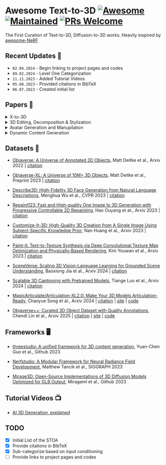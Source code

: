 # Awesome Text-to-3D [![Awesome](https://cdn.rawgit.com/sindresorhus/awesome/d7305f38d29fed78fa85652e3a63e154dd8e8829/media/badge.svg)](https://github.com/sindresorhus/awesome) [![Maintained](https://img.shields.io/badge/Maintained%3F-yes-green.svg)]() [![PRs Welcome](https://img.shields.io/badge/PRs-welcome-brightgreen.svg?style=flat-square)](https://makeapullrequest.com)

The First Curation of Text-to-3D, Diffusion-to-3D works. Heavily inspired by [awesome-NeRF](https://github.com/awesome-NeRF/awesome-NeRF)

## Recent Updates :newspaper:
* `02.04.2024` - Begin linking to project pages and codes
* `09.02.2024` - Level One Categorization
* `11.11.2023` - Added Tutorial Videos
* `05.08.2023` - Provided citations in BibTeX
* `06.07.2023` - Created initial list

## Papers :scroll:	
<details close>
<summary>X-to-3D</summary>

- [Zero-Shot Text-Guided Object Generation with Dream Fields](https://arxiv.org/abs/2112.01455), Ajay Jain et al., CVPR 2022 | [citation](./references/citations.bib#L1-L6) | [site](https://ajayj.com/dreamfields) | [code](https://github.com/google-research/google-research/tree/master/dreamfields)

- [CLIP-Forge: Towards Zero-Shot Text-to-Shape Generation](https://arxiv.org/abs/2110.02624), Aditya Sanghi et al., Arxiv 2021 | [citation](./references/citations.bib#L8-L13) | [site]() | [code](https://github.com/AutodeskAILab/Clip-Forge)

- [PureCLIPNERF: Understanding Pure CLIP Guidance for Voxel Grid NeRF Models](https://arxiv.org/abs/2209.15172), Han-Hung Lee et al., Arxiv 2022 | [citation](./references/citations.bib#L29-L34) | [site](https://hanhung.github.io/PureCLIPNeRF/) | [code](https://github.com/hanhung/PureCLIPNeRF)

- [SDFusion: Multimodal 3D Shape Completion, Reconstruction, and Generation](https://arxiv.org/abs/2212.04493), Yen-Chi Cheng et al., CVPR 2023 | [citation](./references/citations.bib#L43-L48) | [site](https://yccyenchicheng.github.io/SDFusion/) | [code](https://github.com/yccyenchicheng/SDFusion)

- [DreamFusion: Text-to-3D using 2D Diffusion](https://dreamfusion3d.github.io/), Ben Poole et al., ICLR 2023 | [citation](./references/citations.bib#L57-L62) | [site](https://dreamfusion3d.github.io/) | [code]()

- [Dream3D: Zero-Shot Text-to-3D Synthesis Using 3D Shape Prior and Text-to-Image Diffusion Models](https://arxiv.org/abs/2212.14704), Jiale Xu et al., Arxiv 2022 | [citation](./references/citations.bib#L64-L69) | [site](https://bluestyle97.github.io/dream3d/) | [code]()

- [Novel View Synthesis with Diffusion Models](https://arxiv.org/abs/2210.04628), Daniel Watson et al., Arxiv 2022 | [citation](./references/citations.bib#L78-L83) | [site](https://3d-diffusion.github.io/) | [code]()

- [NeuralLift-360: Lifting An In-the-wild 2D Photo to A 3D Object with 360° Views](https://arxiv.org/abs/2211.16431), Dejia Xu et al., Arxiv 2022 | [citation](./references/citations.bib#L85-L90) | [site](https://vita-group.github.io/NeuralLift-360/) | [code](https://github.com/VITA-Group/NeuralLift-360)

- [Point-E: A System for Generating 3D Point Clouds from Complex Prompts](https://arxiv.org/abs/2212.08751), Alex Nichol et al., Arxiv 2022 | [citation](./references/citations.bib#L92-L97) | [site]() | [code](https://github.com/openai/point-e)

- [Latent-NeRF for Shape-Guided Generation of 3D Shapes and Textures](https://arxiv.org/abs/2211.07600), Gal Metzer et al., Arxiv 2023 | [citation](./references/citations.bib#L99-L104) | [site]() | [code](https://github.com/eladrich/latent-nerf)

- [Magic3D: High-Resolution Text-to-3D Content Creation](https://research.nvidia.com/labs/dir/magic3d/), Chen-Hsuan Linet et al., CVPR 2023 | [citation](./references/citations.bib#L106-L111) | [site](https://research.nvidia.com/labs/dir/magic3d/) | [code]()

- [RealFusion: 360° Reconstruction of Any Object from a Single Image](https://arxiv.org/abs/2302.10663), Luke Melas-Kyriazi et al., CVPR 2023 | [citation](./references/citations.bib#L113-L118) | [site](https://lukemelas.github.io/realfusion/) | [code](https://github.com/lukemelas/realfusion)

- [Monocular Depth Estimation using Diffusion Models](https://arxiv.org/abs/2302.14816), Saurabh Saxena et al., Arxiv 2023 | [citation](./references/citations.bib#L120-L125) | [site](https://depth-gen.github.io/) | [code]()

- [SparseFusion: Distilling View-conditioned Diffusion for 3D Reconstruction](https://arxiv.org/abs/2212.00792), Zhizhuo Zho et al., CVPR 2023 | [citation](./references/citations.bib#L127-L132) | [site](https://sparsefusion.github.io/) | [code](https://github.com/zhizdev/sparsefusion)

- [NerfDiff: Single-image View Synthesis with NeRF-guided Distillation from 3D-aware Diffusion](https://arxiv.org/abs/2302.10109), Jiatao Gu et al., ICML 2023 | [citation](./references/citations.bib#L134-L139) | [site](https://jiataogu.me/nerfdiff/) | [code]()

- [Score Jacobian Chaining: Lifting Pretrained 2D Diffusion Models for 3D Generation](https://arxiv.org/abs/2212.00774), Haochen Wang et al., CVPR 2023 | [citation](./references/citations.bib#L141-L146) | [site](https://pals.ttic.edu/p/score-jacobian-chaining) | [code](https://github.com/pals-ttic/sjc/)

- [High-fidelity 3D Face Generation from Natural Language Descriptions](https://arxiv.org/abs/2305.03302), Menghua Wu et al., CVPR 2023 | [citation](./references/citations.bib#L148-L153) | [site](https://mhwu2017.github.io/) | [code](https://github.com/zhuhao-nju/describe3d)

- [TEXTure: Text-Guided Texturing of 3D Shapes](https://texturepaper.github.io/TEXTurePaper/), Elad Richardson Chen et al., SIGGRAPH 2023 | [citation](./references/citations.bib#L155-L160) | [site](https://texturepaper.github.io/TEXTurePaper/) | [code](https://github.com/TEXTurePaper/TEXTurePaper)

- [NeRDi: Single-View NeRF Synthesis with Language-Guided Diffusion as General Image Priors](https://arxiv.org/abs/2212.03267), Congyue Deng et al., CVPR 2023 | [citation](./references/citations.bib#L162-L167) | [site]() | [code]()

- [DiffusioNeRF: Regularizing Neural Radiance Fields with Denoising Diffusion Models](https://arxiv.org/abs/2302.12231), Jamie Wynn et al., CVPR 2023 | [citation](./references/citations.bib#L169-L174) | [site]() | [code](https://github.com/nianticlabs/diffusionerf)

- [3DQD: Generalized Deep 3D Shape Prior via Part-Discretized Diffusion Process](https://arxiv.org/abs/2303.10406), Yuhan Li et al., CVPR 2023 | [citation](./references/citations.bib#L540-L545) | [site]() | [code](https://github.com/colorful-liyu/3DQD)

- [DATID-3D: Diversity-Preserved Domain Adaptation Using Text-to-Image Diffusion for 3D Generative Model](https://gwang-kim.github.io/datid_3d/), Gwanghyun Kim et al., CVPR 2023 | [citation](./references/citations.bib#L176-L181) | [site](https://gwang-kim.github.io/datid_3d/) | [code](https://github.com/gwang-kim/DATID-3D)

- [Novel View Synthesis with Diffusion Models](https://arxiv.org/abs/2210.04628), Daniel Watson et al., ICLR 2023 | [citation](./references/citations.bib#L183-L188) | [site]() | [code]()

- [ProlificDreamer: High-Fidelity and Diverse Text-to-3D Generation with Variational Score Distillation](https://ml.cs.tsinghua.edu.cn/prolificdreamer/), Zhengyi Wang et al., Arxiv 2023 | [citation](./references/citations.bib#L190-L195) | [site]() | [code]()

- [3D-aware Image Generation using 2D Diffusion Models](https://arxiv.org/abs/2303.17905), Jianfeng Xiang et al., Arxiv 2023 | [citation](./references/citations.bib#L204-L209) | [site]() | [code]()

- [Make-It-3D: High-Fidelity 3D Creation from A Single Image with Diffusion Prior](https://make-it-3d.github.io/), Junshu Tang et al., ICCV 2023 | [citation](./references/citations.bib#L211-L216) | [site]() | [code]()

- [GECCO: Geometrically-Conditioned Point Diffusion Models](https://arxiv.org/abs/2303.05916), Michał J. Tyszkiewicz et al., ICCV 2023 | [citation](./references/citations.bib#L694-L699) | [site]() | [code]()

- [Re-imagine the Negative Prompt Algorithm: Transform 2D Diffusion into 3D, alleviate Janus problem and Beyond](https://arxiv.org/abs/2304.04968), Mohammadreza Armandpour et al., Arxiv 2023 | [citation](./references/citations.bib#L218-L223) | [site]() | [code]()

- [Generative Novel View Synthesis with 3D-Aware Diffusion Models](https://arxiv.org/abs/2304.02602), Eric R. Chan et al., Arxiv 2023 | [citation](./references/citations.bib#L232-L237) | [site]() | [code]()

- [Text2NeRF: Text-Driven 3D Scene Generation with Neural Radiance Fields](https://arxiv.org/abs/2305.11588), Jingbo Zhang et al., Arxiv 2023 | [citation](./references/citations.bib#L239-L244) | [site]() | [code]()

- [Magic123: One Image to High-Quality 3D Object Generation Using Both 2D and 3D Diffusion Priors](https://guochengqian.github.io/project/magic123/), Guocheng Qian et al., Arxiv 2023 | [citation](./references/citations.bib#L246-L251) | [site]() | [code]()

- [DreamBooth3D: Subject-Driven Text-to-3D Generation](https://arxiv.org/abs/2303.13508/), Amit Raj et al., ICCV 2023 | [citation](./references/citations.bib#L253-L258) | [site]() | [code]()

- [Zero-1-to-3: Zero-shot One Image to 3D Object](https://zero123.cs.columbia.edu/), Ruoshi Liu  et al., Arxiv 2023 | [citation](./references/citations.bib#L260-L265) | [site]() | [code]()

- [ATT3D: Amortized Text-to-3D Object Synthesis](https://research.nvidia.com/labs/toronto-ai/ATT3D/), Jonathan Lorraine  et al., ICCV 2023 | [citation](./references/citations.bib#L288-L293) | [site]() | [code]()

- [Conditional 3D Shape Generation based on Shape-Image-Text Aligned Latent Representation](https://neuralcarver.github.io/michelangelo/), Zibo Zhao  et al., Arxiv 2023 | [citation](./references/citations.bib#L295-L300) | [site]() | [code]()

- [Diffusion-SDF: Conditional Generative Modeling of Signed Distance Functions](https://light.princeton.edu/publication/diffusion-sdf/), Gene Chou  et al., Arxiv 2023 | [citation](./references/citations.bib#L302-L307) | [site]() | [code]()

- [HiFA: High-fidelity Text-to-3D with Advanced Diffusion Guidance](https://hifa-team.github.io/HiFA-site/), Junzhe Zhu et al., Arxiv 2023 | [citation](./references/citations.bib#L309-L314) | [site]() | [code]()

- [LERF: Language Embedded Radiance Fields](https://www.lerf.io/), Justin Kerr et al., Arxiv 2023 | [citation](./references/citations.bib#L316-L321) | [site]() | [code]()

- [3DFuse: Let 2D Diffusion Model Know 3D-Consistency for Robust Text-to-3D Generation](https://ku-cvlab.github.io/3DFuse/), Junyoung Seo et al., Arxiv 2023 | [citation](./references/citations.bib#L330-L335) | [site]() | [code]()

- [MVDiffusion: Enabling Holistic Multi-view Image Generation with Correspondence-Aware Diffusion](https://mvdiffusion.github.io/), Shitao Tang et al., Arxiv 2023 | [citation](./references/citations.bib#L337-L342) | [site]() | [code]()

- [One-2-3-45: Any Single Image to 3D Mesh in 45 Seconds without Per-Shape Optimization](https://one-2-3-45.github.io/), Minghua Liu et al., Arxiv 2023 | [citation](./references/citations.bib#L344-L349) | [site]() | [code]()

- [TextMesh: Generation of Realistic 3D Meshes From Text Prompts](https://arxiv.org/abs/2304.12439), Christina Tsalicoglou Liu et al., Arxiv 2023 | [citation](./references/citations.bib#L351-L356) | [site]() | [code]()

- [Prompt-Free Diffusion: Taking "Text" out of Text-to-Image Diffusion Models](https://arxiv.org/abs/2305.16223), Xingqian Xu et al., Arxiv 2023 | [citation](./references/citations.bib#L358-L363) | [site]() | [code]()

- [SceneScape: Text-Driven Consistent Scene Generation](https://scenescape.github.io/), Rafail Fridman et al., Arxiv 2023 | [citation](./references/citations.bib#L365-L370) | [site]() | [code]()

- [CLIP-Mesh: Generating textured meshes from text using pretrained image-text models](https://www.nasir.lol/clipmesh), Nasir Khalid et al., Arxiv 2023 | [citation](./references/citations.bib#L379-L384) | [site]() | [code]()

- [Text2Room: Extracting Textured 3D Meshes from 2D Text-to-Image Models](https://lukashoel.github.io/text-to-room/), Lukas Höllein et al., Arxiv 2023 | [citation](./references/citations.bib#L386-L391) | [site]() | [code]()

- [Single-Stage Diffusion NeRF: A Unified Approach to 3D Generation and Reconstruction](https://arxiv.org/abs/2304.06714), Hansheng Chen et al., Arxiv 2023 | [citation](./references/citations.bib#L393-L398) | [site]() | [code]()

- [PODIA-3D: Domain Adaptation of 3D Generative Model Across Large Domain Gap Using Pose-Preserved Text-to-Image Diffusion](https://arxiv.org/abs/2304.01900), Gwanghyun Kim et al., ICCV 2023 | [citation](./references/citations.bib#L561-L566) | [site]() | [code]()

- [Shap-E: Generating Conditional 3D Implicit Functions](https://arxiv.org/abs/2305.02463), Heewoo Jun et al., Arxiv 2023 | [citation](./references/citations.bib#L400-L405) | [site]() | [code]()

- [Sketch-A-Shape: Zero-Shot Sketch-to-3D Shape Generation](https://arxiv.org/abs/2307.03869), Aditya Sanghi et al., Arxiv 2023 | [citation](./references/citations.bib#L407-L412) | [site]() | [code]()

- [3D VADER - AutoDecoding Latent 3D Diffusion Models](https://snap-research.github.io/3DVADER/), Evangelos Ntavelis et al., Arxiv 2023 | [citation](./references/citations.bib#L428-L433) | [site]() | [code]()

- [DreamSparse: Escaping from Plato's Cave with 2D Frozen Diffusion Model Given Sparse Views](https://arxiv.org/abs/2306.03414), Paul Yoo et al., Arxiv 2023 | [citation](./references/citations.bib#L42-L447) | [site]() | [code]()

- [Cap3D: Scalable 3D Captioning with Pretrained Models](https://arxiv.org/abs/2306.07279), Tiange Luo et al., Arxiv 2023 | [citation](./references/citations.bib#L477-L482) | [site]() | [code]()

- [InstructP2P: Learning to Edit 3D Point Clouds with Text Instructions](https://arxiv.org/abs/2306.07154), Jiale Xu et al., Arxiv 2023 | [citation](./references/citations.bib#L484-L489) | [site]() | [code]()

- [3D-LLM: Injecting the 3D World into Large Language Models](https://arxiv.org/abs/2307.12981), Yining Hong et al., Arxiv 2023 | [citation](./references/citations.bib#L498-L503) | [site]() | [code]()

- [Points-to-3D: Bridging the Gap between Sparse Points and Shape-Controllable Text-to-3D Generation](https://arxiv.org/abs/2307.13908), Chaohui Yu et al., Arxiv 2023 | [citation](./references/citations.bib#L505-L510) | [site]() | [code]()

- [RGB-D-Fusion: Image Conditioned Depth Diffusion of Humanoid Subjects](https://arxiv.org/abs/2307.15988), Sascha Kirch et al., Arxiv 2023 | [citation](./references/citations.bib#L512-L517) | [site]() | [code]()

- [IT3D: Improved Text-to-3D Generation with Explicit View Synthesis](https://arxiv.org/abs/2308.11473), Yiwen Chen et al., Arxiv 2023 | [citation](./references/citations.bib#L603-L608) | [site]() | [code]()

- [MVDream: Multi-view Diffusion for 3D Generation](https://arxiv.org/abs/2308.16512), Yichun Shi et al., Arxiv 2023 | [citation](./references/citations.bib#L624-L629) | [site]() | [code]()

- [PointLLM: Empowering Large Language Models to Understand Point Clouds](https://arxiv.org/abs/2308.16911), Xu Runsen et al., Arxiv 2023 | [citation](./references/citations.bib#L631-L636) | [site]() | [code]()

- [SyncDreamer: Generating Multiview-consistent Images from a Single-view Image](https://arxiv.org/abs/2309.03453), Yuan Liu et al., Arxiv 2023 | [citation](./references/citations.bib#L645-L650) | [site]() | [code]()

- [Large-Vocabulary 3D Diffusion Model with Transformer](https://arxiv.org/abs/2309.07920), Ziang Cao et al., Arxiv 2023 | [citation](./references/citations.bib#L673-L678) | [site]() | [code]()

- [Progressive Text-to-3D Generation for Automatic 3D Prototyping](https://arxiv.org/abs/2309.14600), Han Yi et al., Arxiv 2023 | [citation](./references/citations.bib#L680-L685) | [site]() | [code]()

- [DreamGaussian: Generative Gaussian Splatting for Efficient 3D Content Creation](https://arxiv.org/abs/2309.16653), Jiaxiang Tang et al., Arxiv 2023 | [citation](./references/citations.bib#L687-L692) | [site]() | [code]()

- [SweetDreamer: Aligning Geometric Priors in 2D Diffusion for Consistent Text-to-3D](https://arxiv.org/abs/2310.02596), Weiyu Li et al., Arxiv 2023 | [citation](./references/citations.bib#L701-L706) | [site]() | [code]()

- [Consistent123: One Image to Highly Consistent 3D Asset Using Case-Aware Diffusion Priors](https://arxiv.org/abs/2309.17261), Yukang Lin et al., Arxiv 2023 | [citation](./references/citations.bib#L715-L720) | [site]() | [code]()

- [GaussianDreamer: Fast Generation from Text to 3D Gaussian Splatting with Point Cloud Priors](https://arxiv.org/abs/2310.08529),Taoran Yi et al., Arxiv 2023 | [citation](./references/citations.bib#L722-L727) | [site]() | [code]()

- [Text-to-3D using Gaussian Splatting](https://arxiv.org/abs/2309.16585), Zilong Chen et al., Arxiv 2023 | [citation](./references/citations.bib#L729-L734) | [site]() | [code]()

- [Zero123++: a Single Image to Consistent Multi-view Diffusion Base Model](https://arxiv.org/abs/2310.15110), Ruoxi Shi et al., Arxiv 2023 | [citation](./references/citations.bib#L750-L755) | [site]() | [code]()

- [DreamCraft3D: Hierarchical 3D Generation with Bootstrapped Diffusion Prior](https://arxiv.org/abs/2310.16818), Jingxiang Sun et al., Arxiv 2023 | [citation](./references/citations.bib#L757-L762) | [site]() | [code]()

- [HyperFields: Towards Zero-Shot Generation of NeRFs from Text](https://arxiv.org/abs/2310.17075), Sudarshan Babu et al., Arxiv 2023 | [citation](./references/citations.bib#L764-L769) | [site]() | [code]()

- [Enhancing High-Resolution 3D Generation through Pixel-wise Gradient Clipping](https://arxiv.org/abs/2310.12474), Zijie Pan et al., Arxiv 2023 | [citation](./references/citations.bib#L771-L776) | [site]() | [code]()

- [Text-to-3D with classifier score distillation](https://arxiv.org/abs/2310.19415), Xin Yu et al., Arxiv 2023 | [citation](./references/citations.bib#L778-L783) | [site]() | [code]()

- [Noise-Free Score Distillation](https://arxiv.org/abs/2310.17590), Oren Katzir et al., Arxiv 2023 | [citation](./references/citations.bib#L785-L790) | [site]() | [code]()

- [LRM: Large Reconstruction Model for Single Image to 3D](https://arxiv.org/abs/2311.04400), Yicong Hong et al., Arxiv 2023 | [citation](./references/citations.bib#L806-L811) | [site]() | [code]()

- [One-2-3-45++: Fast Single Image to 3D Objects with Consistent Multi-View Generation and 3D Diffusion](https://arxiv.org/abs/2311.07885), Minghua Liu et al., Arxiv 2023 | [citation](./references/citations.bib#L813-L818) | [site]() | [code]()

- [LucidDreamer: Towards High-Fidelity Text-to-3D Generation via Interval Score Matching](https://arxiv.org/abs/2311.11284), Yixun Liang et al., Arxiv 2023 | [citation](./references/citations.bib#L820-L825) | [site]() | [code]()

- [MetaDreamer: Efficient Text-to-3D Creation With Disentangling Geometry and Texture](https://arxiv.org/abs/2311.10123), Lincong Feng et al., Arxiv 2023 | [citation](./references/citations.bib#L827-L832) | [site]() | [code]()

- [Adversarial Diffusion Distillation](https://arxiv.org/abs/2311.17042), Axel Sauer et al., Arxiv 2023 | [citation](./references/citations.bib#L849-L854) | [site]() | [code]()

- [MeshGPT: Generating Triangle Meshes with Decoder-Only Transformers](https://arxiv.org/abs/2311.15475), Yawar Siddiqui et al., Arxiv 2023| [citation](./references/citations.bib#L863-L868) | [site]() | [code]()

- [DreamPropeller: Supercharge Text-to-3D Generation with Parallel Sampling](https://arxiv.org/abs/2311.17082), Linqi Zhou et al., Arxiv 2023| [citation](./references/citations.bib#L870-L875) | [site]() | [code]()

- [X-Dreamer: Creating High-quality 3D Content by Bridging the Domain Gap Between Text-to-2D and Text-to-3D Generation](https://arxiv.org/abs/2312.00085), Yiwei Ma et al., Arxiv 2023 | [citation](./references/citations.bib#L884-L889) | [site]() | [code]()

- [StableDreamer: Taming Noisy Score Distillation Sampling for Text-to-3D](https://arxiv.org/abs/2312.02189), Pengsheng Guo et al., Arxiv 2023 | [citation](./references/citations.bib#L898-L903) | [site]() | [code]()

- [CAD: Photorealistic 3D Generation via Adversarial Distillation](https://arxiv.org/abs/2312.06663), Ziyu Wan et al., Arxiv 2023 | [citation](./references/citations.bib#L905-L910) | [site]() | [code]()

- [RichDreamer: A Generalizable Normal-Depth Diffusion Model for Detail Richness in Text-to-3D](https://arxiv.org/abs/2311.16918), Lingteng Qiu et al., Arxiv 2023 | [citation](./references/citations.bib#L912-L917) | [site]() | [code]()

- [Inpaint3D: 3D Scene Content Generation using 2D Inpainting Diffusion](https://arxiv.org/abs/2312.03869), Kira Prabhu et al., Arxiv 2023 | [citation](./references/citations.bib#L919-L924) | [site]() | [code]()

- [Text-to-3D Generation with Bidirectional Diffusion using both 2D and 3D priors](https://arxiv.org/abs/2312.04963), Lihe Ding et al., Arxiv 2023 | [citation](./references/citations.bib#L926-L931) | [site]() | [code]()

- [Text2Immersion: Generative Immersive Scene with 3D Gaussians](https://arxiv.org/abs/2312.09242), Hao Ouyang et al., Arxiv 2023 | [citation](./references/citations.bib#L940-L945) | [site]() | [code]()

- [Stable Score Distillation for High-Quality 3D Generation](https://arxiv.org/abs/2312.09305), Boshi Tang et al., Arxiv 2023 | [citation](./references/citations.bib#L975-L980) | [site]() | [code]()

- [Hyper-VolTran: Fast and Generalizable One-Shot Image to 3D Object Structure via HyperNetworks](https://arxiv.org/abs/2312.16218), Christian Simon et al., Arxv 2023 | [citation](./references/citations.bib#L982-L987) | [site]() | [code]()

- [HarmonyView: Harmonizing Consistency and Diversity in One-Image-to-3D](https://arxiv.org/abs/2312.15980), Sangmin Woo et al., Arxv 2023 | [citation](./references/citations.bib#L989-L994) | [site]() | [code]()

- [SteinDreamer: Variance Reduction for Text-to-3D Score Distillation via Stein Identity](https://arxiv.org/abs/2401.00604), Peihao Wang et al., Arxiv 2024 | [citation](./references/citations.bib#L1017-L1022) | [site]() | [code]()

- [AGG: Amortized Generative 3D Gaussians for Single Image to 3D](https://arxiv.org/abs/2401.04099), Dejia Xu et al., Arxiv 2024 | [citation](./references/citations.bib#L1031-L1036) | [site]() | [code]()

- [Topology-Aware Latent Diffusion for 3D Shape Generation](https://arxiv.org/abs/2401.17603), Jiangbei Hu et al., Arxiv 2024 | [citation](./references/citations.bib#L1045-L1050) | [site]() | [code]()

- [AToM: Amortized Text-to-Mesh using 2D Diffusion](https://arxiv.org/abs/2402.00867), Guocheng Qian et al., Arxiv 2024 | [citation](./references/citations.bib#L1080-L1085)

- [LGM: Large Multi-View Gaussian Model for High-Resolution 3D Content Creation](https://arxiv.org/abs/2402.05054), Jiaxiang Tang et al., Arxiv 2024 | [citation](./references/citations.bib#L1087-L1092) | [site]() | [code]()

- [IM-3D: : Iterative Multiview Diffusion and Reconstruction for High-Quality 3D Generation](https://arxiv.org/abs/2402.08682), Luke Melas-Kyriazi et al., Arxiv 2024 | [citation](./references/citations.bib#L1108-L1113) | [site]() | [code]()

- [L3GO: Language Agents with Chain-of-3D-Thoughts for Generating Unconventional Objects](https://arxiv.org/abs/2402.09052), Yutaro Yamada et al., Arxiv 2024 | [citation](./references/citations.bib#L1115-L1120) | [site]() | [code]()

- [MVD2: Efficient Multiview 3D Reconstruction for Multiview Diffusion](https://arxiv.org/abs/2402.14253), Xin-Yang Zheng et al., Arxiv 2024 | [citation](./references/citations.bib#L1122-L1127) | [site]() | [code]()

- [Pushing Auto-regressive Models for 3D Shape Generation at Capacity and Scalability](https://arxiv.org/abs/2402.12225), Xuelin Qian et al., Arxiv 2024 | [citation](./references/citations.bib#L1129-L1134) | [site]() | [code]()

- [SceneWiz3D: Towards Text-guided 3D Scene Composition](https://arxiv.org/abs/2312.08885), Qihang Zhang et al., CVPR 2024 | [citation](./references/citations.bib#L1136-L1141) | [site]() | [code]()

- [TripoSR: Fast 3D Object Reconstruction from a Single Image](https://arxiv.org/abs/2403.02151) Dmitry Tochilkin et al., Arxiv 2024 | [citation](./references/citations.bib#L1150-L1155) | [site]() | [code]()

- [V3D: Video Diffusion Models are Effective 3D Generators](https://arxiv.org/abs/2403.06738) Zilong Chen et al., Arxiv 2024 | [citation](./references/citations.bib#L1164-L1169) | [site]() | [code]()

- [CRM: Single Image to 3D Textured Mesh with Convolutional Reconstruction Model](https://arxiv.org/abs/2403.05034) Zhengyi Wang et al., Arxiv 2024 | [citation](./references/citations.bib#L1174-L1176) | [site]() | [code]()

- [Make-Your-3D: Fast and Consistent Subject-Driven 3D Content Generation](https://arxiv.org/abs/2403.09625) Fangfu Liu et al., Arxiv 2024 | [citation](./references/citations.bib#L1178-L1183) | [site]() | [code]()

- [Isotropic3D: Image-to-3D Generation Based on a Single CLIP Embedding](https://arxiv.org/abs/2403.10395), Pengkun Liu et al., Arxiv 2024 | [citation](./references/citations.bib#L1185-L1190) | [site]() | [code]()

- [SV3D: Novel Multi-view Synthesis and 3D Generation from a Single Image using Latent Video Diffusion](https://arxiv.org/abs/2403.12008), Vikram Volet et al., Arxiv 2024 | [citation](./references/citations.bib#L1192-L1197) | [site]() | [code]()

- [Generic 3D Diffusion Adapter Using Controlled Multi-View Editing](https://arxiv.org/abs/2403.12032), Hansheng Chen et al., Arxiv 2024 | [citation](./references/citations.bib#L1199-L1204) | [site]() | [code]()

- [GVGEN: Text-to-3D Generation with Volumetric Representation](https://arxiv.org/abs/2403.12957), Xianglong He et al., Arxiv 2024 | [citation](./references/citations.bib#L1206-L1211) | [site]() | [code]()

- [BrightDreamer: Generic 3D Gaussian Generative Framework for Fast Text-to-3D Synthesis](https://arxiv.org/abs/2403.11273), Lutao Jiang et al., Arxiv 2024 | [citation](./references/citations.bib#L1213-L1218) | [site]() | [code]()

- [LATTE3D: Large-scale Amortized Text-To-Enhanced3D Synthesis](https://research.nvidia.com/labs/toronto-ai/LATTE3D), Kevin Xie et al., Arxiv 2024 | [citation](./references/citations.bib#L1234-L1239) | [site]() | [code]()

- [Make-Your-3D: Fast and Consistent Subject-Driven 3D Content Generation](https://arxiv.org/abs/2403.09625), Fangfu Liu et al., Arxiv 2024 | [citation](./references/citations.bib#L1241-L1246) | [site]() | [code]()

- [GRM: Large Gaussian Reconstruction Model for Efficient 3D Reconstruction and Generation](https://arxiv.org/abs/2403.14621), Yinghao Xu et al., Arxiv 2024 | [citation](./references/citations.bib#L1248-L1253) | [site]() | [code]()
  
- [VP3D: Unleashing 2D Visual Prompt for Text-to-3D Generation](https://arxiv.org/abs/2403.17001), Yang Chen et al., Arxiv 2024 | [citation](./references/citations.bib#L1255-L1260) | [site]() | [code]()

- [DreamPolisher: Towards High-Quality Text-to-3D Generation via Geometric Diffusion](https://arxiv.org/abs/2403.17237), Yuanze Lin et al., Arxiv 2024 | [citation](./references/citations.bib#L1262-L1267) | [site]() | [code]()

- [PointInfinity: Resolution-Invariant Point Diffusion Models](https://arxiv.org/abs/2404.03566), Zixuan Huang et al., Arxiv 2024 | [citation](./references/citations.bib#L1269-L1274) | [site](https://zixuanh.com/projects/pointinfinity.html) | [code]()

- [The More You See in 2D, the More You Perceive in 3D](https://arxiv.org/abs/2404.03652), Xinyang Han et al., Arxiv 2024 | [citation](./references/citations.bib#L1290-L1295) | [site](https://sap3d.github.io/) | [code]()

- [Hash3D: Training-free Acceleration for 3D Generation](https://arxiv.org/abs/2404.06091), Xingyi Yang et al., Arxiv 2024 | [citation](./references/citations.bib#L1297-L1302) | [site](https://adamdad.github.io/hash3D/) | [code](https://github.com/Adamdad/hash3D)

- [RealmDreamer: Text-Driven 3D Scene Generation with Inpainting and Depth Diffusion](https://arxiv.org/abs/2404.07199), Jaidev Shriram et al., Arxiv 2024 | [citation](./references/citations.bib#L1304-L1309) | [site](https://realmdreamer.github.io/) | [code]()

- [TC4D: Trajectory-Conditioned Text-to-4D Generation](https://arxiv.org/abs/2403.17920), Sherwin Bahmani et al., Arxiv 2024 | [citation](./references/citations.bib#L1311-L1316) | [site](https://sherwinbahmani.github.io/tc4d/) | [code]()

- [Zero-shot Point Cloud Completion Via 2D Priors](https://arxiv.org/abs/2404.06814), Tianxin Huang et al., Arxiv 2024 | [citation](./references/citations.bib#L1318-L1323) | [site]() | [code]()

- [InstantMesh: Efficient 3D Mesh Generation from a Single Image with Sparse-view Large Reconstruction Models](https://arxiv.org/abs/2404.07191), Jiale Xu et al., Arxiv 2024 | [citation](./references/citations.bib#L1325-L1330) | [site]() | [code](https://github.com/TencentARC/InstantMesh)

- [Zero-shot Point Cloud Completion Via 2D Priors](https://arxiv.org/abs/2404.06814), Tianxin Huang et al., Arxiv 2024 | [citation](./references/citations.bib#L1332-L1337) | [site]() | [code]()

- [CLIP-GS: CLIP-Informed Gaussian Splatting for Real-time and View-consistent 3D Semantic Understanding](https://arxiv.org/abs/2404.14249), Guibiao Liao et al., Arxiv 2024 | [citation](./references/citations.bib#L1360-L1365) | [site]() | [code]()

- [CAT3D: Create Anything in 3D with Multi-View Diffusion Models](https://arxiv.org/abs/2405.10314), Ruiqi Gao et al., Arxiv 2024 | [citation](./references/citations.bib#L1367-L1372) | [site](https://cat3d.github.io) | [code]()

- [Portrait3D: Text-Guided High-Quality 3D Portrait Generation Using Pyramid Representation and GANs Prior](https://arxiv.org/abs/2404.10394), Yiqian Wu et al., Arxiv 2024 | [citation](./references/citations.bib#L1402-L1407) | [site]() | [code]()

- [CraftsMan: High-fidelity Mesh Generation with 3D Native Generation and Interactive Geometry Refiner](https://arxiv.org/abs/2405.14979), Weiyu Li et al., Arxiv 2024 | [citation](./references/citations.bib#L1409-L1414) | [site](https://craftsman3d.github.io/) | [code](https://github.com/wyysf-98/CraftsMan)

- [LDM: Large Tensorial SDF Model for Textured Mesh Generation](https://arxiv.org/abs/2405.14580), Rengan Xie et al., Arxiv 2024 | [citation](./references/citations.bib#L1416-L1421) | [site]() | [code]()

- [Dreamer XL: Towards High-Resolution Text-to-3D Generation via Trajectory Score Matching](https://arxiv.org/abs/2405.11252), Xingyu Miao et al., Arxiv 2024 | [citation](./references/citations.bib#L1423-L1428) | [site]() | [code]()

- [Era3D: High-Resolution Multiview Diffusion using Efficient Row-wise Attention](https://arxiv.org/abs/2405.11616), Peng Li et al., Arxiv 2024 | [citation](./references/citations.bib#L1430-L1435) | [site](https://penghtyx.github.io/Era3D/) | [code](https://github.com/pengHTYX/Era3D)

- [GaussianCube: A Structured and Explicit Radiance Representation for 3D Generative Modeling](https://arxiv.org/abs/2403.19655), Bowen Zhang et al., Arxiv 2024 | [citation](./references/citations.bib#L1451-L1456) | [site](https://gaussiancube.github.io/) | [code](https://github.com/GaussianCube/)

- [Tetrahedron Splatting for 3D Generation](https://arxiv.org/abs/2406.01579), Chun Gu et al., Arxiv 2024 | [citation](./references/citations.bib#L1458-L1463) | [site]() | [code](https://github.com/fudan-zvg/tet-splatting)

- [L4GM: Large 4D Gaussian Reconstruction Model](https://arxiv.org/abs/2406.10324), Jiawei Ren et al., Arxiv 2024 | [citation](./references/citations.bib#L1472-L1477) | [site](https://research.nvidia.com/labs/toronto-ai/l4gm/) | [code]()

- [Gamba: Marry Gaussian Splatting with Mamba for single view 3D reconstruction](https://arxiv.org/abs/2403.18795), Taoran Yi et al., Arxiv 2024 | [citation](./references/citations.bib#L1486-L1491) | [site](https://florinshen.github.io/gamba-project/) | [code](https://github.com/SkyworkAI/Gamba)

- [HouseCrafter: Lifting Floorplans to 3D Scenes with 2D Diffusion Model](https://arxiv.org/abs/2406.20077), Hieu T. Nguyen et al., Arxiv 2024 | [citation](./references/citations.bib#L1493-L1493) | [site](https://neu-vi.github.io/houseCrafter/) | [code]()

- [Meta 3D Gen](https://arxiv.org/abs/2407.02599), Raphael Bensadoun et al., Arxiv 2024 | [citation](./references/citations.bib#L1500-L1505) | [site](https://ai.meta.com/research/publications/meta-3d-gen/) | [code]()

- [ScaleDreamer](https://arxiv.org/abs/2407.02040), Zhiyuan Ma et al., ECCV 2024 | [citation](./references/citations.bib#L1507-L1512) | [site](https://sites.google.com/view/scaledreamer-release/) | [code](https://github.com/theEricMa/ScaleDreamer)

- [YouDream: Generating Anatomically Controllable Consistent Text-to-3D Animals](https://arxiv.org/abs/2406.16273v1), Sandeep Mishra et al., Arxiv 2024 | [citation](./references/citations.bib#L1514-L1519) | [site](https://youdream3d.github.io/) | [code](https://github.com/YouDream3D/YouDream/)

- [RodinHD: High-Fidelity 3D Avatar Generation with Diffusion Models](https://arxiv.org/abs/2407.06938), Bowen Zhang et al., Arxiv 2024 | [citation](./references/citations.bib#L1521-L1526) | [site]() | [code]()

- [HoloDreamer: Holistic 3D Panoramic World Generation from Text Descriptions](https://arxiv.org/abs/2407.15187), Haiyang Zhou et al., Arxiv 2024 | [citation](./references/citations.bib#L1535-L1540) | [site](https://zhouhyocean.github.io/holodreamer/) | [code](https://github.com/zhouhyOcean/HoloDreamer)

- [PlacidDreamer: Advancing Harmony in Text-to-3D Generation](https://arxiv.org/abs/2407.13976), Shuo Huang et al., Arxiv 2024 | [citation](./references/citations.bib#L1543-L151548) | [site]() | [code]()

- [EpiDiff: Enhancing Multi-View Synthesis via Localized Epipolar-Constrained Diffusion](https://arxiv.org/abs/2312.06725), Zehuan Huang et al., CVPR 2024 | [citation](./references/citations.bib#L1550-L1555) | [site](https://huanngzh.github.io/EpiDiff/) | [code](https://github.com/huanngzh/EpiDiff)

- [Ouroboros3D: Image-to-3D Generation via 3D-aware Recursive Diffusion](https://arxiv.org/abs/2406.03184), Hao Wen et al., Arxiv 2024 | [citation](./references/citations.bib#L1557-L1562) | [site](https://costwen.github.io/Ouroboros3D/) | [code](https://github.com/Costwen/Ouroboros3D)

- [DreamReward: Text-to-3D Generation with Human Preference](https://arxiv.org/abs/2403.14613), Junliang Ye et al., ECCV 2024 | [citation](./references/citations.bib#L1564-L1569) | [site](https://jamesyjl.github.io/DreamReward/) | [code](https://github.com/liuff19/DreamReward)

- [Cycle3D: High-quality and Consistent Image-to-3D Generation via Generation-Reconstruction Cycle](https://arxiv.org/abs/2407.19548), Zhenyu Tang et al., Arxiv 2024 | [citation](./references/citations.bib#L1571-L1576) | [site](https://pku-yuangroup.github.io/Cycle3D/) | [code](https://github.com/PKU-YuanGroup/Cycle3D)

- [DreamInit: A General Framework to Boost 3D GS Initialization for Text-to-3D Generation by Lexical Richness](https://arxiv.org/abs/2408.01269), Lutao Jiang et al., Arxiv 2024 | [citation](./references/citations.bib#L1585-L1590) | [site](https://vlislab22.github.io/DreamInit/) | [code]()

- [TexGen: Text-Guided 3D Texture Generation with Multi-view Sampling and Resampling](https://arxiv.org/abs/2408.01291), Dong Huo et al., Arxiv 2024 | [citation](./references/citations.bib#L1599-L1604) | [site](https://dong-huo.github.io/TexGen/) | [code]()

- [DreamCouple: Exploring High Quality Text-to-3D Generation Via Rectified Flow](https://arxiv.org/abs/2408.05008), Hangyu Li et al., Arxiv 2024 | [citation](./references/citations.bib#L1606-L1611) | [site]() | [code]()

- [MeshFormer: High-Quality Mesh Generation with 3D-Guided Reconstruction Model](https://arxiv.org/abs/2408.10198), Minghua Liu et al., Arxiv 2024 | [citation](./references/citations.bib#L1613-L1618) | [site](https://meshformer3d.github.io/) | [code]()

- [Hi3D: Pursuing High-Resolution Image-to-3D Generation with Video Diffusion Models](https://arxiv.org/abs/2409.07452), Haibo Yang et al., Arxiv 2024 | [citation](./references/citations.bib#L1641-L1646) | [site]() | [code]()

- [MVGaussian: High-Fidelity text-to-3D Content Generation with Multi-View Guidance and Surface Densification](https://arxiv.org/abs/2409.06620), Phu Pham et al., Arxiv 2024 | [citation](./references/citations.bib#L1648-L1653) | [site](https://mvgaussian.github.io/) | [code](https://github.com/mvgaussian/mvgaussian)

- [Geometry Image Diffusion: Fast and Data-Efficient Text-to-3D with Image-Based Surface Representation](https://arxiv.org/abs/2409.03718), Slava Elizarov et al., Arxiv 2024 | [citation](./references/citations.bib#L1655-L1660) | [site](https://unity-research.github.io/Geometry-Image-Diffusion.github.io/) | [code]()

- [Phidias: A Generative Model for Creating 3D Content from Text, Image, and 3D Conditions with Reference-Augmented Diffusion](https://arxiv.org/abs/2409.11406), Zhenwei Wang et al., Arxiv 2024 | [citation](./references/citations.bib#L1662-L1667) | [site](https://rag-3d.github.io/) | [code](https://github.com/3DTopia/Phidias-Diffusion)

- [3DTopia-XL: Scaling High-quality 3D Asset Generation via Primitive Diffusion](https://arxiv.org/abs/2409.12957), Zhaoxi Chen et al., Arxiv 2024 | [citation](./references/citations.bib#L1669-L1674) | [site](https://3dtopia.github.io/3DTopia-XL/) | [code](https://github.com/3DTopia/3DTopia-XL)

- [LLaVA-3D: A Simple yet Effective Pathway to Empowering LMMs with 3D-awareness](https://arxiv.org/abs/2409.18125), Chenming Zhu et al., Arxiv 2024 | [citation](./references/citations.bib#L1683-L1688) | [site](https://zcmax.github.io/projects/LLaVA-3D/) | [code](https://github.com/ZCMax/LLaVA-3D)

- [SceneCraft: Layout-Guided 3D Scene Generation](https://arxiv.org/abs/2410.09049), Xiuyu Yang et al., Arxiv 2024 | [citation](./references/citations.bib#L1697-L1702) | [site](https://orangesodahub.github.io/SceneCraft/) | [code](https://github.com/OrangeSodahub/SceneCraft/)

- [DreamCraft3D++: Efficient Hierarchical 3D Generation with Multi-Plane Reconstruction Model](https://arxiv.org/abs/2410.12928), Jingxiang Sun et al., Arxiv 2024 | [citation](./references/citations.bib#L1704-L1709) | [site](https://dreamcraft3dplus.github.io) | [code](https://github.com/MrTornado24/DreamCraft3D_Plus)

- [Tex4D: Zero-shot 4D Scene Texturing with Video Diffusion Models](https://arxiv.org/abs/2410.10821), Jiangzhi Bao et al., Arxiv 2024 | [citation](./references/citations.bib#L1711-L1716) | [site](https://tex4d.github.io) | [code](https://github.com/ZqlwMatt/Tex4D)

- [DimensionX: Create Any 3D and 4D Scenes from a Single Image with Controllable Video Diffusion](https://arxiv.org/abs/2411.04928), Wenqiang Sun et al., Arxiv 2024 | [citation](./references/citations.bib#L1739-L1744) | [site](https://chenshuo20.github.io/DimensionX/) | [code](https://github.com/wenqsun/DimensionX)

- [Edify 3D: Scalable High-Quality 3D Asset Generation](https://arxiv.org/abs/2411.07135), NVIDIA et al., Arxiv 2024 | [citation](./references/citations.bib#L1746-L1751) | [site](https://research.nvidia.com/labs/dir/edify-3d/) | [code]()

- [Direct and Explicit 3D Generation from a Single Image](https://arxiv.org/abs/2411.10947), Haoyu Wu et al., Arxiv 2024 | [citation](./references/citations.bib#L1753-L1753) | [site]() | [code]()

- [GaussianAnything: Interactive Point Cloud Latent Diffusion for 3D Generation](https://arxiv.org/abs/2411.08033), Yushi Lan et al., Arxiv 2024 | [citation](./references/citations.bib#L1767-L1772) | [site]() | [code]()

- [Turbo3D: Ultra-fast Text-to-3D Generation](https://arxiv.org/abs/2412.04470), Hanzhe Hu et al., Arxiv 2024 | [citation](./references/citations.bib#L1781-L1786) | [site](https://turbo-3d.github.io/) | [code]()
  
- [WonderWorld: Interactive 3D Scene Generation from a Single Image](https://arxiv.org/abs/2406.09394), Hong-Xing Yu et al., Arxiv 2024 | [citation](./references/citations.bib#L1802-L1807) | [site](https://kovenyu.com/wonderworld/) | [code](https://github.com/KovenYu/WonderWorld)

- [Wonderland: Navigating 3D Scenes from a Single Image](https://arxiv.org/abs/2412.12091), Hanwen Liang Yu et al., Arxiv 2024 | [citation](./references/citations.bib#L1809-L1814) | [site](https://snap-research.github.io/wonderland/) | [code]()

- [SPAR3D: Stable Point-Aware Reconstruction of 3D Objects from Single Images](https://arxiv.org/abs/2501.04689), Zixuan Huang et al., Arxiv 2024 | [citation](./references/citations.bib#L1823-L1828) | [site](https://spar3d.github.io) | [code](https://github.com/Stability-AI/stable-point-aware-3d)

- [Consistent Flow Distillation for Text-to-3D Generation](https://arxiv.org/abs/2501.05445), Runjie Yan et al., Arxiv 2024 | [citation](./references/citations.bib#L1830-L1835) | [site](https://runjie-yan.github.io/cfd/) | [code](https://github.com/runjie-yan/ConsistentFlowDistillation)

- [TripoSG: High-Fidelity 3D Shape Synthesis using Large-Scale Rectified Flow Models](https://arxiv.org/abs/2502.06608), Yangguang Li et al., Arxiv 2024 | [citation](./references/citations.bib#L1837-L1842) | [site]() | [code]()

- [ConsistentDreamer: View-Consistent Meshes Through Balanced Multi-View Gaussian Optimization](https://arxiv.org/abs/2502.09278), Onat Şahin et al., Arxiv 2024 | [citation](./references/citations.bib#L1844-L1849) | [site]() | [code]()

- [Geometry-Aware Diffusion Models for Multiview Scene Inpainting](https://arxiv.org/abs/2502.13335), Ahmad Salimi et al., Arxiv 2024 | [citation](./references/citations.bib#L1872-L1877) | [site]() | [code]()

- [CAST: Component-Aligned 3D Scene Reconstruction from an RGB Image](https://arxiv.org/abs/2502.12894), Zilong Wang et al., Arxiv 2024 | [citation](./references/citations.bib#L1886-L1891) | [site](https://sites.google.com/view/cast4) | [code]()

- [Kiss3DGen: Repurposing Image Diffusion Models for 3D Asset Generation](https://arxiv.org/abs/2503.01370), Jiantao Lin et al., Arxiv 2024 | [citation](./references/citations.bib#L1900-L1905) | [site](https://ltt-o.github.io/Kiss3dgen.github.io/) | [code](https://github.com/EnVision-Research/Kiss3DGen)

- [Joint Reconstruction of Spatially-Coherent and Realistic Clothed Humans and Objects from a Single Image](https://arxiv.org/abs/2502.18150), Ayushi Dutta et al., Arxiv 2024 | [citation](./references/citations.bib#L1907-L1912) | [site]() | [code]()

- [I2V3D: Controllable image-to-video generation with 3D guidance](https://arxiv.org/abs/2503.09733), Zhiyuan Zhang et al., Arxiv 2025 | [citation](./references/citations.bib#L1914-L1919) | [site](https://bestzzhang.github.io/I2V3D/) | [code]()

- [PBR3DGen: A VLM-guided Mesh Generation with High-quality PBR Texture](https://arxiv.org/abs/2503.11368), Xiaokang Wei et al., Arxiv 2025 | [citation](./references/citations.bib#L1921-L1926) | [site](https://pbr3dgen1218.github.io/) | [code](https://github.com/XiaokangWei/PBR3DGen)

- [GaussianIP: Identity-Preserving Realistic 3D Human Generation via Human-Centric Diffusion Prior](https://arxiv.org/abs/2503.11143), Zichen Tang et al., Arxiv 2025 | [citation](./references/citations.bib#L1928-L1933) | [site](https://silence-tang.github.io/gaussian-ip/) | [code](https://github.com/silence-tang/GaussianIP)

- [Amodal3R: Amodal 3D Reconstruction from Occluded 2D Images](https://arxiv.org/abs/2503.13439), Tianhao Wu et al., Arxiv 2025 | [citation](./references/citations.bib#L1935-L1940) | [site](https://sm0kywu.github.io/Amodal3R/) | [code]()

- [Stable Virtual Camera: Generative View Synthesis with Diffusion Models](https://arxiv.org/abs/2503.14489), Jensen Zhou et al., Arxiv 2025 | [citation](./references/citations.bib#L1942-L1947) | [site](https://stable-virtual-camera.github.io/) | [code](https://github.com/Stability-AI/stable-virtual-camera)

- [Bolt3D: Generating 3D Scenes in Seconds](https://arxiv.org/abs/2503.14445), Stanislaw Szymanowicz et al., Arxiv 2025 | [citation](./references/citations.bib#L1949-L1954) | [site](https://szymanowiczs.github.io/bolt3d/) | [code]()

- [ExScene: Free-View 3D Scene Reconstruction with Gaussian Splatting from a Single Image](https://arxiv.org/abs/2503.23881), Tianyi Gong et al., Arxiv 2025 | [citation](./references/citations.bib#L1956-L1961) | [site]() | [code]()

- [MeshCraft: Exploring Efficient and Controllable Mesh Generation with Flow-based DiTs](https://arxiv.org/abs/2503.23022), Xianglong He et al., Arxiv 2025 | [citation](./references/citations.bib#L1963-L1968) | [site]() | [code]()

- [Progressive Rendering Distillation: Adapting Stable Diffusion for Instant Text-to-Mesh Generation without 3D Data](https://arxiv.org/abs/2503.21694), Zhiyuan Ma et al., Arxiv 2025 | [citation](./references/citations.bib#L1970-L1975) | [site]() | [code]()

- [WorldPrompter: Traversable Text-to-Scene Generation](https://arxiv.org/abs/2504.02045), Zhanyang Zhang et al., Arxiv 2025 | [citation](./references/citations.bib#L1977-L1982) | [site]() | [code]()

- [Art3D: Training-Free 3D Generation from Flat-Colored Illustration](https://arxiv.org/abs/2504.03536), Xiaoyan Cong et al., Arxiv 2025 | [citation](./references/citations.bib#L2005-L2010) | [site](https://joy-jy11.github.io) | [code]()

- [TesserAct: Learning 4D Embodied World Models](https://arxiv.org/abs/2504.20995), Haoyu Zhen et al., Arxiv 2025 | [citation](./references/citations.bib#L2033-L2038) | [site](https://tesseractworld.github.io) | [code](https://tesseractworld.github.io)

- [Eye2Eye: A Simple Approach for Monocular-to-Stereo Video Synthesis](https://arxiv.org/abs/2505.00135), Michal Geyer et al., Arxiv 2025 | [citation](./references/citations.bib#L2047-L2052) | [site](https://video-eye2eye.github.io) | [code]()

- [HoloTime: Taming Video Diffusion Models for Panoramic 4D Scene Generation](https://arxiv.org/abs/2504.21650), Michal Geyer et al., Arxiv 2025 | [citation](./references/citations.bib#L2054-L2059) | [site](https://zhouhyocean.github.io/holotime/) | [code](https://github.com/PKU-YuanGroup/HoloTime)

- [Bridging Geometry-Coherent Text-to-3D Generation with Multi-View Diffusion Priors and Gaussian Splatting](https://arxiv.org/abs/2505.04262), Feng Yang et al., Arxiv 2025 | [citation](./references/citations.bib#L2061-L2066) | [site]() | [code]()

- [NeuSEditor: From Multi-View Images to Text-Guided Neural Surface Edits](https://arxiv.org/abs/2505.10827), Nail Ibrahimli et al., Arxiv 2025 | [citation](./references/citations.bib#L2068-L2073) | [site]() | [code]()

- [Step1X-3D: Towards High-Fidelity and Controllable Generation of Textured 3D Assets](https://arxiv.org/abs/2505.07747), Weiyu Li et al., Arxiv 2025 | [citation](./references/citations.bib#L2075-L2080) | [site](https://stepfun-ai.github.io/Step1X-3D/) | [code](https://github.com/stepfun-ai/Step1X-3D)

- [Constructing a 3D Town from a Single Image](https://arxiv.org/abs/2505.15765), Kaizhi Zheng et al., Arxiv 2025 | [citation](./references/citations.bib#L2082-L2087) | [site](https://eric-ai-lab.github.io/3dtown.github.io/) | [code]()

- [ShapeLLM-Omni: A Native Multimodal LLM for 3D Generation and Understanding](https://arxiv.org/abs/2506.01853), Junliang Ye et al., Arxiv 2023 | [citation](./references/citations.bib#L2089-L2094) | [site](https://jamesyjl.github.io/ShapeLLM/) | [code](https://github.com/JAMESYJL/ShapeLLM-Omni)

- [Direct3D-S2: Gigascale 3D Generation Made Easy with Spatial Sparse Attention](https://arxiv.org/abs/2505.17412), Shuang Wu et al., Arxiv 2025 | [citation](./references/citations.bib#L2096-L2101) | [site](https://nju-3dv.github.io/projects/Direct3D-S2/) | [code](https://github.com/DreamTechAI/Direct3D-S2)

- [Shape-for-Motion: Precise and Consistent Video Editing with 3D Proxy](https://arxiv.org/abs/2506.22432), Yuhao Liu et al., Arxiv 2025 | [citation](./references/citations.bib#L2103-L2108) | [site](https://shapeformotion.github.io) | [code](https://github.com/yuhaoliu7456/Shape-for-Motion)

- [Consistent Zero-shot 3D Texture Synthesis Using Geometry-aware Diffusion and Temporal Video Models](https://arxiv.org/abs/2506.20946), Donggoo Kang et al., Arxiv 2025 | [citation](./references/citations.bib#L2110-L2115) | [site]() | [code]()

- [DeOcc-1-to-3: 3D De-Occlusion from a Single Image via Self-Supervised Multi-View Diffusion](https://arxiv.org/abs/2506.21544), Yansong Qu et al., Arxiv 2025 | [citation](./references/citations.bib#L2117-L2122) | [site](https://quyans.github.io/DeOcc123/) | [code](https://github.com/Quyans/DeOcc123)

- [EmbodiedGen: Towards a Generative 3D World Engine for Embodied Intelligence](https://arxiv.org/abs/2506.10600), Xinjie Wang et al., Arxiv 2025 | [citation](./references/citations.bib#L2124-L2129) | [site](hhttps://horizonrobotics.github.io/robot_lab/embodied_gen/index.html) | [code](https://github.com/HorizonRobotics/EmbodiedGen)

</details>




<details close>
<summary>3D Editing, Decomposition & Stylization</summary>

- [CLIP-NeRF: Text-and-Image Driven Manipulation of Neural Radiance Fields](https://arxiv.org/abs/2112.05139), Can Wang et al., Arxiv 2021 | [citation](./references/citations.bib#L15-L20) | [site](https://cassiepython.github.io/clipnerf/) | [code](https://github.com/cassiePython/CLIPNeRF)

- [CG-NeRF: Conditional Generative Neural Radiance Fields](https://arxiv.org/abs/2112.03517), Kyungmin Jo et al., Arxiv 2021 | [citation](./references/citations.bib#L22-L27) | [site]() | [code]()

- [TANGO: Text-driven Photorealistic and Robust 3D Stylization via Lighting Decomposition](https://arxiv.org/abs/2210.11277), Yongwei Chen et al., NeurIPS 2022 | [citation](./references/citations.bib#L36-L41) | [site](https://cyw-3d.github.io/tango/) | [code](https://github.com/Gorilla-Lab-SCUT/tango)

- [3DDesigner: Towards Photorealistic 3D Object Generation and Editing with Text-guided Diffusion Models](https://arxiv.org/abs/2211.14108), Gang Li et al., Arxiv 2022 | [citation](./references/citations.bib#L50-L55) | [site](https://3ddesigner-diffusion.github.io/) | [code]()

- [NeRF-Art: Text-Driven Neural Radiance Fields Stylization](https://arxiv.org/abs/2212.08070), Can Wang et al., Arxiv 2022 | [citation](./references/citations.bib#L71-L76) | [site](https://cassiepython.github.io/nerfart/) | [code](https://github.com/cassiePython/NeRF-Art)

- [Instruct-NeRF2NeRF: Editing 3D Scenes with Instructions](https://instruct-nerf2nerf.github.io/), Ayaan Haque et al., Arxiv 2023 | [citation](./references/citations.bib#L323-L328) | [site](https://instruct-nerf2nerf.github.io/) | [code](https://github.com/ayaanzhaque/instruct-nerf2nerf)

- [Local 3D Editing via 3D Distillation of CLIP Knowledge](https://arxiv.org/abs/2306.12570), Junha Hyung et al., Arxiv 2023 | [citation](./references/citations.bib#L372-L377) | [site]() | [code]()

- [RePaint-NeRF: NeRF Editing via Semantic Masks and Diffusion Models](https://arxiv.org/abs/2306.05668), Xingchen Zhou et al., Arxiv 2023 | [citation](./references/citations.bib#L414-L419) | [site](https://starstesla.github.io/repaintnerf/) | [code](https://github.com/StarsTesla/RePaint-NeRF)

- [Text2Tex: Text-driven Texture Synthesis via Diffusion Models](https://daveredrum.github.io/Text2Tex/), Dave Zhenyu Chen et al., Arxiv 2023 | [citation](./references/citations.bib#L421-L426) | [site](https://daveredrum.github.io/Text2Tex/) | [code](https://github.com/daveredrum/Text2Tex)

- [Control4D: Dynamic Portrait Editing by Learning 4D GAN from 2D Diffusion-based Editor](https://control4darxiv.github.io/), Ruizhi Shao et al., Arxiv 2023 | [citation](./references/citations.bib#L435-L440) | [site](https://fantasia3d.github.io/) | [code](https://github.com/Gorilla-Lab-SCUT/Fantasia3D)

- [Fantasia3D: Disentangling Geometry and Appearance for High-quality Text-to-3D Content Creation](https://fantasia3d.github.io/), Rui Chen et al., Arxiv 2023 | [citation](./references/citations.bib#L449-L454) | [site]() | [code]()

- [Set-the-Scene: Global-Local Training for Generating Controllable NeRF Scenes](https://arxiv.org/abs/2303.13450), Dana Cohen-Bar et al., Arxiv 2023 | [citation](./references/citations.bib#L463-L468) | [site](https://control4darxiv.github.io/) | [code]()

- [MATLABER: Material-Aware Text-to-3D via LAtent BRDF auto-EncodeR](https://arxiv.org/abs/2308.09278), Xudong Xu et al., Arxiv 2023 | [citation](./references/citations.bib#L596-L601) | [site](https://sheldontsui.github.io/projects/Matlaber) | [code](https://github.com/SheldonTsui/Matlaber)

- [SATR: Zero-Shot Semantic Segmentation of 3D Shapes](https://arxiv.org/abs/2304.04909), Ahmed Abdelreheem et al., ICCV 2023 | [citation](./references/citations.bib#L610-L615) | [site](https://samir55.github.io/SATR/) | [code](https://github.com/Samir55/SATR)

- [Texture Generation on 3D Meshes with Point-UV Diffusion](https://arxiv.org/abs/2308.10490), Xin Yu et al., ICCV 2023 | [citation](./references/citations.bib#L638-L643) | [site](https://cvmi-lab.github.io/Point-UV-Diffusion/) | [code](https://github.com/CVMI-Lab/Point-UV-Diffusion)

- [Progressive3D: Progressively Local Editing for Text-to-3D Content Creation with Complex Semantic Prompts](https://arxiv.org/abs/2310.11784), Xinhua Cheng et al., Arxiv 2023 | [citation](./references/citations.bib#L736-L741) | [site](https://cxh0519.github.io/projects/Progressive3D/) | [code](https://github.com/cxh0519/Progressive3D)

- [3D-GPT: Procedural 3D Modeling with Large Language Models](https://arxiv.org/abs/2310.12945), Chunyi Sun et al., Arxiv 2023 | [citation](./references/citations.bib#L743-L748) | [site](https://chuny1.github.io/3DGPT/3dgpt.html) | [code]()

- [CustomNet: Zero-shot Object Customization with Variable-Viewpoints in Text-to-Image Diffusion Models](https://arxiv.org/abs/2310.19784), Ziyang Yuan et al., Arxiv 2023 | [citation](./references/citations.bib#L792-L797) | [site]() | [code]()

- [Decorate3D: Text-Driven High-Quality Texture Generation for Mesh Decoration in the Wild](https://openreview.net/pdf?id=1recIOnzOF), Yanhui Guo et al., NeurIPS 2023 | [citation](./references/citations.bib#L834-L840) | [site](https://decorate3d.github.io/Decorate3D/) | [code](https://github.com/Decorate3D/Decorate3D)

- [HyperDreamer: Hyper-Realistic 3D Content Generation and Editing from a Single Image](https://arxiv.org/abs/2312.04543), Tong Wu et al., Arxiv 2023 | [citation](./references/citations.bib#L877-L882) | [site]() | [code]()

- [InseRF: Text-Driven Generative Object Insertion in Neural 3D Scenes](https://arxiv.org/abs/2401.05335), Mohamad Shahbazi et al., Arxiv 2024 | [citation](./references/citations.bib#L1024-L1029) | [site](https://mohamad-shahbazi.github.io/inserf/) | [code]()

- [ReplaceAnything3D:Text-Guided 3D Scene Editing with Compositional Neural Radiance Fields](https://arxiv.org/abs/2401.17895), JEdward Bartrum et al., Arxiv 2024 | [citation](./references/citations.bib#L1052-L1057) | [site](https://replaceanything3d.github.io/) | [code]()

- [Sketch2NeRF: Multi-view Sketch-guided Text-to-3D Generation](https://arxiv.org/abs/2401.14257), Minglin Chen et al., Arxiv 2024| [citation](./references/citations.bib#L1073-L1078) | [site]() | [code]()

- [BoostDream: Efficient Refining for High-Quality Text-to-3D Generation from Multi-View Diffusion](https://arxiv.org/abs/2401.16764), Yonghao Yu  et al., Arxiv 2024 | [citation](./references/citations.bib#L1059-L1064) | [site]() | [code]()

- [2L3: Lifting Imperfect Generated 2D Images into Accurate 3D](https://arxiv.org/abs/2401.15841), Yizheng Chen et al., Arxiv 2024 | [citation](./references/citations.bib#L1066-L1071) | [site]() | [code]()

- [GALA3D: Towards Text-to-3D Complex Scene Generation via Layout-guided Generative Gaussian Splatting](https://arxiv.org/abs/2402.07207), Xiaoyu Zhou et al., Arxiv 2024 | [citation](./references/citations.bib#L1101-L1106) | [site](https://gala3d.github.io/) | [code](https://github.com/VDIGPKU/GALA3D)

- [Disentangled 3D Scene Generation with Layout Learning](https://arxiv.org/abs/2402.16936), Dave Epstein et al., Arxiv 2024 | [citation](./references/citations.bib#L1143-L1148) | [site](https://dave.ml/layoutlearning/) | [code]()

- [MagicClay: Sculpting Meshes With Generative Neural Fields](https://arxiv.org/abs/2403.02460), Amir Barda et al., Arxiv 2024 | [citation](./references/citations.bib#L1157-L1162) | [site]() | [code]()

- [TexDreamer: Towards Zero-Shot High-Fidelity 3D Human Texture Generation](https://arxiv.org/abs//2403.12906) Yufei Liu et al., Arxiv 2024 | [citation](./references/citations.bib#L1220-L1225) | [site](https://ggxxii.github.io/texdreamer/) | [code]()

- [InTeX: Interactive Text-to-texture Synthesis via Unified Depth-aware Inpainting](https://arxiv.org/abs/2403.11878), Jiaxiang Tang et al., Arxiv 2024 | [citation](./references/citations.bib#L1227-L1232) | [site](https://me.kiui.moe/intex/) | [code](https://github.com/ashawkey/InTeX)

- [SC4D: Sparse-Controlled Video-to-4D Generation and Motion Transfer](https://arxiv.org/abs/2404.03736), Zijie Wu et al., Arxiv 2024 | [citation](./references/citations.bib#L1283-L1288) | [site](https://sc4d.github.io/) | [code]()

- [TELA: Text to Layer-wise 3D Clothed Human Generation](https://arxiv.org/abs/2404.16748), Junting Dong et al., Arxiv 2024 | [citation](./references/citations.bib#L1339-L1344) | [site](http://jtdong.com/tela_layer/) | [code]()

- [Interactive3D: Create What You Want by Interactive 3D Generation](https://arxiv.org/abs/2404.16510), Shaocong Dong et al., Arxiv 2024 | [citation](./references/citations.bib#L1346-L1351) | [site](https://interactive-3d.github.io) | [code](https://github.com/interactive-3d/interactive3d)

- [TIP-Editor: An Accurate 3D Editor Following Both Text-Prompts And Image-Prompts](https://arxiv.org/abs/2401.14828), Jingyu Zhuang et al., Arxiv 2024 | [citation](./references/citations.bib#L1353-L1358) | [site](https://zjy526223908.github.io/TIP-Editor) | [code](https://github.com/zjy526223908/TIP-Editor)

- [Coin3D: Controllable and Interactive 3D Assets Generation with Proxy-Guided Conditioning](https://arxiv.org/abs/2405.08054), Wenqi Dong et al., Arxiv 2024 | [citation](./references/citations.bib#L1374-L1379) | [site]() | [code]()

- [Part123: Part-aware 3D Reconstruction from a Single-view Image](https://arxiv.org/abs/2405.16888), Anran Liu et al., Arxiv 2024 | [citation](./references/citations.bib#L1395-L1400) | [site]() | [code]()

- [DreamMat: High-quality PBR Material Generation with Geometry- and Light-aware Diffusion Models](https://arxiv.org/abs/2405.17176), Yuqing Zhang et al., Arxiv 2024 | [citation](./references/citations.bib#L1437-L1442) | [site](https://zzzyuqing.github.io/dreammat.github.io/) | [code](https://github.com/zzzyuqing/DreamMat)

- [DreamVTON: Customizing 3D Virtual Try-on with Personalized Diffusion Models](https://arxiv.org/abs/2407.16511), Zhenyu Xie et al., Arxiv 2024 | [citation](./references/citations.bib#L1528-L1533) | [site]() | [code]()

- [SF3D: Stable Fast 3D Mesh Reconstruction with UV-unwrapping and Illumination Disentanglement](https://arxiv.org/abs/2408.00653), Mark Boss et al., Arxiv 2024 | [citation](./references/citations.bib#L1578-L1583) | [site](https://stable-fast-3d.github.io/) | [code](https://github.com/Stability-AI/stable-fast-3d)

- [DreamHOI: Subject-Driven Generation of 3D Human-Object Interactions with Diffusion Priors](https://arxiv.org/abs/2409.08278), Thomas Hanwen et al., Arxiv 2024 | [citation](./references/citations.bib#L1627-L1632) | [site](https://dreamhoi.github.io/) | [code](https://https://github.com/hanwenzhu/dreamhoi)

- [DreamMesh: Jointly Manipulating and Texturing Triangle Meshes for Text-to-3D Generation](https://arxiv.org/abs/2409.07454), Haibo Yang et al., Arxiv 2024 | [citation](./references/citations.bib#L1634-L1639) | [site](https://dreammesh.github.io/) | [code]()

- [FlashTex: Fast Relightable Mesh Texturing with LightControlNet](https://arxiv.org/abs/2409.07454), Kangle Deng et al., Arxiv 2024 | [citation](./references/citations.bib#L1676-L1681) | [site](https://flashtex.github.io) | [code](https://github.com/Roblox/FlashTex)

- [MeshUp: Multi-Target Mesh Deformation via Blended Score Distillation](https://arxiv.org/abs/2408.14899), Hyunwoo Kim et al., Arxiv 2024 | [citation](./references/citations.bib#L1690-L1695) | [site](https://threedle.github.io/MeshUp/) | [code](https://github.com/threedle/MeshUp)

- [MvDrag3D: Drag-based Creative 3D Editing via Multi-view Generation-Reconstruction Priors](https://arxiv.org/abs/2410.16272), Honghua Chen et al., Arxiv 2024 | [citation](./references/citations.bib#L1718-L1723) | [site](https://chenhonghua.github.io/MyProjects/MvDrag3D) | [code](https://github.com/chenhonghua/MvDrag3D)

- [StyleTex: Style Image-Guided Texture Generation for 3D Models](https://arxiv.org/abs/2411.00399), Zhiyu Xie et al., Arxiv 2024 | [citation](./references/citations.bib#L1725-L1730) | [site]() | [code]()

- [MVPaint: Synchronized Multi-View Diffusion for Painting Anything 3D](https://arxiv.org/abs/2411.02336), Wei Cheng et al., Arxiv 2024 | [citation](./references/citations.bib#L1732-L1737) | [site](https://mvpaint.github.io/) | [code](https://github.com/3DTopia/MVPaint)

- [MVLight: Relightable Text-to-3D Generation via Light-conditioned Multi-View Diffusion](https://arxiv.org/abs/2411.11475), Dongseok Shim et al., Arxiv 2024 | [citation](./references/citations.bib#L1760-L1765) | [site]() | [code]()

- [SAMPart3D: Segment Any Part in 3D Objects](https://arxiv.org/abs/2411.07184), Yunhan Yang et al., Arxiv 2024 | [citation](./references/citations.bib#L1774-L1779) | [site](https://yhyang-myron.github.io/SAMPart3D-website/) | [code](https://github.com/Pointcept/SAMPart3D)

- [Material Anything: Generating Materials for Any 3D Object via Diffusion](https://arxiv.org/abs/2411.15138), Xin Huang et al., Arxiv 2024 | [citation](./references/citations.bib#L1788-L1793) | [site](https://xhuangcv.github.io/MaterialAnything/) | [code](https://github.com/3DTopia/MaterialAnything)

- [Sharp-It: A Multi-view to Multi-view Diffusion Model for 3D Synthesis and Manipulation](https://arxiv.org/abs/2412.02631), Yiftach Edelstein et al., Arxiv 2024 | [citation](./references/citations.bib#L1795-L1800) | [site](https://yiftachede.github.io/Sharp-It/) | [code](https://github.com/YiftachEde/Sharp-It)

- [DualNeRF: Text-Driven 3D Scene Editing via Dual-Field Representation](https://arxiv.org/abs/2502.16302), Yuxuan Xiong et al., Arxiv 2024 | [citation](./references/citations.bib#L1893-L1898) | [site]() | [code]()

- [IPDreamer: Appearance-Controllable 3D Object Generation with Complex Image Prompts](https://arxiv.org/abs/2310.05375), Bohan Zeng et al., ICLR 2025 | [citation](./references/citations.bib#L1984-L1989) | [site]() | [code](https://github.com/zengbohan0217/IPDreamer)

- [ScanEdit: Hierarchically-Guided Functional 3D Scan Editing](https://arxiv.org/abs/2504.15049), Mohamed el amine Boudjoghra et al., Arxiv 2025 | [citation](./references/citations.bib#L2019-L2024) | [site](https://aminebdj.github.io/scanedit/) | [code](https://github.com/zengbohan0217/IPDreamer)

</details>




<details close>
<summary>Avatar Generation and Manupilation</summary>

- [Rodin: A Generative Model for Sculpting 3D Digital Avatars Using Diffusion](https://3d-avatar-diffusion.microsoft.com/), Tengfei Wang et al., Arxiv 2022 | [citation](./references/citations.bib#L197-L202) | [site](https://3d-avatar-diffusion.microsoft.com/) | [code]()

- [DINAR: Diffusion Inpainting of Neural Textures for One-Shot Human Avatars](https://arxiv.org/abs/2303.09375), David Svitov et al., Arxiv 2023 | [citation](./references/citations.bib#L666-L671) | [site]() | [code]()

- [ZeroAvatar: Zero-shot 3D Avatar Generation from a Single Image](https://zero123.cs.columbia.edu/), Zhenzhen Weng  et al., Arxiv 2023 | [citation](./references/citations.bib#L267-L272)

- [AvatarCraft: Transforming Text into Neural Human Avatars with Parameterized Shape and Pose Control](https://arxiv.org/abs/2303.17606), Ruixiang Jiang et al., ICCV 2023 | [citation](./references/citations.bib#L274-L279) | [site](https://avatar-craft.github.io/) | [code](https://github.com/songrise/avatarcraft)

- [Chupa: Carving 3D Clothed Humans from Skinned Shape Priors using 2D Diffusion Probabilistic Models](https://arxiv.org/abs/2305.11870), Byungjun Kim et al., ICCV 2023 | [citation](./references/citations.bib#L568-L573) | [site](https://snuvclab.github.io/chupa/) | [code](https://github.com/snuvclab/chupa)

- [DreamFace: Progressive Generation of Animatable 3D Faces under Text Guidance](https://arxiv.org/abs/2304.03117), Longwen Zhang et al., Arxiv 2023 | [citation](./references/citations.bib#L456-L461) | [site](https://sites.google.com/view/dreamface) | [code](https://huggingface.co/spaces/DEEMOSTECH/3D-Avatar-Generator)

- [HeadSculpt: Crafting 3D Head Avatars with Text](https://arxiv.org/abs/2306.03038), Xiao Han et al., Arxiv 2023 | [citation](./references/citations.bib#L470-L475) | [site](https://brandonhan.uk/HeadSculpt/) | [code]()

- [DreamHuman: Animatable 3D Avatars from Text](https://arxiv.org/abs/2306.09329), Nikos Kolotouros et al., Arxiv 2023 | [citation](./references/citations.bib#L554-L559) | [site](https://dream-human.github.io/) | [code]()

- [FaceCLIPNeRF: Text-driven 3D Face Manipulation using Deformable Neural Radiance Fields](https://arxiv.org/abs/2307.11418), Sungwon Hwang et al., Arxiv 2023 | [citation](./references/citations.bib#L491-L496) | [site]() | [code]()

- [AvatarVerse: High-quality & Stable 3D Avatar Creation from Text and Pose](https://arxiv.org/abs/2308.03610), Huichao Zhang et al., Arxiv 2023 | [citation](./references/citations.bib#L547-L552) | [site](https://avatarverse3d.github.io/) | [code](https://github.com/bytedance/AvatarVerse)

- [TeCH: Text-guided Reconstruction of Lifelike Clothed Humans](https://arxiv.org/abs/2308.08545), Yangyi Huang et al., Arxiv 2023 | [citation](./references/citations.bib#L575-L580) | [site](https://huangyangyi.github.io/TeCH/) | [code](https://github.com/huangyangyi/TeCH)

- [HumanLiff: Layer-wise 3D Human Generation with Diffusion Model](https://skhu101.github.io/HumanLiff/), Hu Shoukang et al., Arxiv 2023 | [citation](./references/citations.bib#L582-L587) | [site](https://skhu101.github.io/HumanLiff/) | [code](https://github.com/skhu101/HumanLiff)

- [TADA! Text to Animatable Digital Avatars](https://tada.is.tue.mpg.de), Tingting Liao et al., Arxiv 2023 | [citation](./references/citations.bib#L589-L594) | [site](https://tada.is.tue.mpg.de/) | [code](https://github.com/TingtingLiao/TADA)

- [One-shot Implicit Animatable Avatars with Model-based Priors](https://arxiv.org/abs/2212.02469v2), Yangyi Huang et al., ICCV 2023 | [citation](./references/citations.bib#L617-L622) | [site](https://huangyangyi.github.io/ELICIT/) | [code](https://github.com/huangyangyi/ELICIT)

- [Text2Control3D: Controllable 3D Avatar Generation in Neural Radiance Fields using Geometry-Guided Text-to-Image Diffusion Model](https://arxiv.org/abs/2309.03550), Sungwon Hwang et al., Arxiv 2023 | [citation](./references/citations.bib#L652-L657) | [site]() | [code]()

- [Text-Guided Generation and Editing of Compositional 3D Avatars](https://arxiv.org/abs/2309.07125), Hao Zhang et al., Arxiv 2023 | [citation](./references/citations.bib#L659-L664) | [site](https://yfeng95.github.io/teca/) | [code]()

- [HumanNorm: Learning Normal Diffusion Model for High-quality and Realistic 3D Human Generation](https://arxiv.org/abs/2310.01406), Xin Huang et al., Arxiv 2023 | [citation](./references/citations.bib#L708-L713) | [site](https://humannorm.github.io/) | [code](https://github.com/xhuangcv/humannorm)

- [HumanGaussian: Text-Driven 3D Human Generation with Gaussian Splatting](https://arxiv.org/abs/2311.17061), Xian Liu et al., Arxiv 2023 | [citation](./references/citations.bib#L856-L861)  | [site](https://alvinliu0.github.io/projects/HumanGaussian) | [code](https://github.com/alvinliu0/HumanGaussian)

- [Text-Guided 3D Face Synthesis: From Generation to Editing](https://arxiv.org/abs/2312.00375), Yunjie Wu wt al., Arxiv 2023 | [citation](./references/citations.bib#L891-L896)  | [site](https://faceg2e.github.io/) | [code]()

- [SEEAvatar: Photorealistic Text-to-3D Avatar Generation with Constrained Geometry and Appearance](https://arxiv.org/abs/2312.08889), Yuanyou Xu et al., Arxiv 2023 | [citation](./references/citations.bib#L933-L938)  | [site](https://yoxu515.github.io/SEEAvatar/) | [code](https://github.com/yoxu515/SEEAvatar)

- [GAvatar: Animatable 3D Gaussian Avatars with Implicit Mesh Learning](https://arxiv.org/abs/2312.11461), Ye Yuan et al., Arxiv 2023 | [citation](./references/citations.bib#L968-L973)  | [site](https://nvlabs.github.io/GAvatar/) | [code]()

- [Make-A-Character: High Quality Text-to-3D Character Generation within Minutes](https://arxiv.org/abs/2312.15430), Jianqiang Ren et al., Arxv 2023 | [citation](./references/citations.bib#L1003-L1008)  | [site](https://human3daigc.github.io/MACH/) | [code](https://github.com/Human3DAIGC/Make-A-Character)

- [En3D: An Enhanced Generative Model for Sculpting 3D Humans from 2D Synthetic Data](https://arxiv.org/abs/2401.01173), Yifang Men et al., Arxiv 2024 | [citation](./references/citations.bib#L1010-L1015) | [site](https://menyifang.github.io/projects/En3D/index.html) | [code](https://github.com/menyifang/En3D)

- [UV-IDM: Identity-Conditioned Latent Diffusion Model for Face UV-Texture Generation](https://openaccess.thecvf.com/content/CVPR2024/html/Li_UV-IDM_Identity-Conditioned_Latent_Diffusion_Model_for_Face_UV-Texture_Generation_CVPR_2024_paper.html), Hong Li et al., CVPR 2024 | [citation](./references/citations.bib#L1991-L1996) | [site]() | [code](http://github.com/Luh1124/UV-IDM)

- [HeadStudio: Text to Animatable Head Avatars with 3D Gaussian Splatting](https://zhenglinzhou.github.io/HeadStudio-ProjectPage/), Zhenglin Zhou et al., Arxiv 2024 | [citation](./references/citations.bib#L1094-L1099) | [site](https://zhenglinzhou.github.io/HeadStudio-ProjectPage/) | [code](https://github.com/ZhenglinZhou/HeadStudio/)

- [InstructHumans: Editing Animatable 3D Human Textures with Instructions](https://jyzhu.top/instruct-humans/), Jiayin Zhu et al., Arxiv 2024 | [citation](./references/citations.bib#L1276-L1281) | [site](https://jyzhu.top/instruct-humans/) | [code](https://github.com/viridityzhu/InstructHumans)

- [X-Oscar: A Progressive Framework for High-quality Text-guided 3D Animatable Avatar Generation](https://arxiv.org/abs/2405.00954), Yiwei Ma et al., Arxiv 2024 | [citation](./references/citations.bib#L1381-L1386) | [site](https://xmu-xiaoma666.github.io/Projects/X-Oscar/) | [code](https://github.com/LinZhekai/X-Oscar)

- [MagicPose4D: Crafting Articulated Models with Appearance and Motion Control](https://arxiv.org/abs/2405.14017), Hao Zhang et al., Arxiv 2024 | [citation](./references/citations.bib#L1444-L1449) | [site](https://boese0601.github.io/magicpose4d/) | [code](https://github.com/haoz19/MagicPose4D)

- [HAAR: Text-Conditioned Generative Model of 3D Strand-based Human Hairstyles](https://arxiv.org/abs/2312.11666), Vanessa Sklyarova et al., Arxiv 2024 | [citation](./references/citations.bib#L1465-L1470) | [site](https://haar.is.tue.mpg.de/) | [code](https://github.com/Vanessik/HAAR)

- [GaussianDreamerPro: Text to Manipulable 3D Gaussians with Highly Enhanced Quality](https://arxiv.org/abs/2406.18462), Taoran Yi et al., Arxiv 2024 | [citation](./references/citations.bib#L1479-L1484) | [site](https://taoranyi.com/gaussiandreamerpro/) | [code](https://github.com/hustvl/GaussianDreamerPro)

- [Barbie: Text to Barbie-Style 3D Avatars](https://arxiv.org/abs/2408.09126), Xiaokun Sun et al., Arxiv 2024 | [citation](./references/citations.bib#L1620-L1625) | [site]() | [code]()

- [SimAvatar: Simulation-Ready Avatars with Layered Hair and Clothinge](https://arxiv.org/abs/2412.09545), Xueting Li et al., Arxiv 2024 | [citation](./references/citations.bib#L1816-L1821) | [site](https://nvlabs.github.io/SimAvatar/) | [code]()

- [HumanGif: Single-View Human Diffusion with Generative Prior](https://arxiv.org/abs/2502.12080), Shoukang Hu et al., Arxiv 2024 | [citation](./references/citations.bib#L1851-L1856) | [site]() | [code]()

- [GaussianMotion: End-to-End Learning of Animatable Gaussian Avatars with Pose Guidance from Text](https://arxiv.org/abs/2502.11642), Gyumin Shim et al., Arxiv 2024 | [citation](./references/citations.bib#L1858-L1863) | [site]() | [code]()

- [WonderHuman: Hallucinating Unseen Parts in Dynamic 3D Human Reconstruction](https://arxiv.org/abs/2502.01045), Zilong Wang et al., Arxiv 2024 | [citation](./references/citations.bib#L1879-L1884) | [site](https://wyiguanw.github.io/WonderHuman/) | [code](https://github.com/wyiguanw/WonderHuman/)

- [HumanDreamer-X: Photorealistic Single-image Human Avatars Reconstruction via Gaussian Restoration](https://arxiv.org/abs/2504.03536), Boyuan Wang et al., Arxiv 2025 | [citation](./references/citations.bib#L1998-L2003) | [site](https://humandreamer-x.github.io) | [code](https://github.com/GigaAI-research/HumanDreamer-X)

- [AnimPortrait3D: Text-based Animatable 3D Avatars with Morphable Model Alignment](https://arxiv.org/abs/2504.15835), Yiqian Wu et al., Arxiv 2025 | [citation](./references/citations.bib#L2026-L2031) | [site](https://onethousandwu.com/animportrait3d.github.io/) | [code](https://github.com/oneThousand1000/AnimPortrait3D)

- [Creating Your Editable 3D Photorealistic Avatar with Tetrahedron-constrained Gaussian Splatting](https://arxiv.org/abs/2504.20403), Hanxi Liu et al., Arxiv 2025 | [citation](./references/citations.bib#L2040-L2045) | [site]() | [code]()


</details>




<details close>
<summary>Dynamic Content Generation</summary>

- [Text-To-4D Dynamic Scene Generation](https://arxiv.org/abs/2301.11280), Uriel Singer et al., Arxiv 2023 | [citation](./references/citations.bib#L225-L230) | [site](https://make-a-video3d.github.io/) | [code]()

- [TextDeformer: Geometry Manipulation using Text Guidance](https://arxiv.org/abs/2304.13348), William Gao et al., Arxiv 2033 | [citation](./references/citations.bib#L281-L286) | [site]() | [code]()

- [Consistent4D: Consistent 360 Degree Dynamic Object Generation from Monocular Video](https://arxiv.org/abs/2311.02848), Yanqin Jiang et al., Arxiv 2023 | [citation](./references/citations.bib#L799-L809) | [site](https://consistent4d.github.io/) | [code](https://github.com/yanqinJiang/Consistent4D)

- [4D-fy:Text-to-4D Generation Using Hybrid Score Distillation Sampling](https://arxiv.org/abs/2311.17984), Lincong Feng et al., Arxiv 2023 | [citation](./references/citations.bib#L842-L847) | [site](https://sherwinbahmani.github.io/4dfy/) | [code](https://github.com/sherwinbahmani/4dfy)



</details>




## Datasets :floppy_disk:	

- [Objaverse: A Universe of Annotated 3D Objects](https://arxiv.org/abs/2212.08051), Matt Deitke et al., Arxiv 2022 | [citation](./references/citations.bib#L519-L524)

- [Objaverse-XL: A Universe of 10M+ 3D Objects](https://objaverse.allenai.org/), Matt Deitke et al., Preprint 2023 | [citation](./references/citations.bib#L526-L531)

- [Describe3D: High-Fidelity 3D Face Generation from Natural Language Descriptions](https://arxiv.org/abs/2305.03302), Menghua Wu et al., CVPR 2023 | [citation](./references/citations.bib#L533-L538)

- [Repaint123: Fast and High-quality One Image to 3D Generation with Progressive Controllable 2D Repainting](https://arxiv.org/abs/2312.1327), Hao Ouyang et at., Arxiv 2023 | [citation](./references/citations.bib#L947-L952)

- [Customize-It-3D: High-Quality 3D Creation from A Single Image Using Subject-Specific Knowledge Prior](https://arxiv.org/abs/2312.11535), Nan Huang et al., Arxiv 2023 | [citation](./references/citations.bib#L954-L959)

- [Paint-it: Text-to-Texture Synthesis via Deep Convolutional Texture Map Optimization and Physically-Based Rendering](https://arxiv.org/abs/2312.11360), Kim Youwan et al., Arxiv 2023 | [citation](./references/citations.bib#L961-L966)

- [SceneVerse: Scaling 3D Vision-Language Learning for Grounded Scene Understanding](https://arxiv.org/abs/2401.09340), Baoxiong Jia et al., Arxiv 2024 | [citation](./references/citations.bib#L1038-L1043)

- [Scalable 3D Captioning with Pretrained Models](https://arxiv.org/abs/2306.07279), Tiange Luo et al., Arxiv 2024 | [citation](./references/citations.bib#L1388-L1393)

- [MagicArticulate/Articulation-XL2.0: Make Your 3D Models Articulation-Ready](https://arxiv.org/abs/2502.12135), Chaoyue Song et al., Arxiv 2024 | [citation](./references/citations.bib#L1865-L1870) | [site](https://chaoyuesong.github.io/MagicArticulate/) | [code](https://github.com/Seed3D/MagicArticulate)

- [Objaverse++: Curated 3D Object Dataset with Quality Annotations](https://arxiv.org/abs/2504.07334), Chendi Lin et al., Arxiv 2025 | [citation](./references/citations.bib#L2012-L2017) | [site](https://huggingface.co/datasets/cindyxl/ObjaversePlusPlus) | [code](https://github.com/TCXX/ObjaversePlusPlus)



## Frameworks :desktop_computer:

- [threestudio: A unified framework for 3D content generation](https://github.com/threestudio-project/threestudio), Yuan-Chen Guo et al., Github 2023	

- [Nerfstudio: A Modular Framework for Neural Radiance Field Development](https://docs.nerf.studio/), Matthew Tancik et al., SIGGRAPH 2023

- [Mirage3D: Open-Source Implementations of 3D Diffusion Models Optimized for GLB Output](https://github.com/MirageML/Mirage3D), Mirageml et al., Github 2023


## Tutorial Videos :tv:

- [AI 3D Generation, explained](https://www.youtube.com/watch?v=EoAm1yZR-ao)


## TODO
- [x] Initial List of the STOA
- [x] Provide citations in BibTeX
- [x] Sub-categorize based on input conditioning
- [ ] Provide links to project pages and codes
